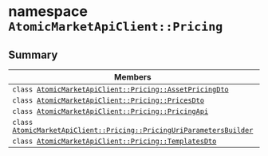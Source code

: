 # namespace `AtomicMarketApiClient::Pricing` 

## Summary

 Members                                | Descriptions                                
----------------------------------------|---------------------------------------------
`class `[`AtomicMarketApiClient::Pricing::AssetPricingDto`](.github/workflows/documentation/md/AtomicMarketApiClient--Pricing--AssetPricingDto.md#class_atomic_market_api_client_1_1_pricing_1_1_asset_pricing_dto) | 
`class `[`AtomicMarketApiClient::Pricing::PricesDto`](.github/workflows/documentation/md/AtomicMarketApiClient--Pricing--PricesDto.md#class_atomic_market_api_client_1_1_pricing_1_1_prices_dto) | 
`class `[`AtomicMarketApiClient::Pricing::PricingApi`](.github/workflows/documentation/md/AtomicMarketApiClient--Pricing--PricingApi.md#class_atomic_market_api_client_1_1_pricing_1_1_pricing_api) | 
`class `[`AtomicMarketApiClient::Pricing::PricingUriParametersBuilder`](.github/workflows/documentation/md/AtomicMarketApiClient--Pricing--PricingUriParametersBuilder.md#class_atomic_market_api_client_1_1_pricing_1_1_pricing_uri_parameters_builder) | 
`class `[`AtomicMarketApiClient::Pricing::TemplatesDto`](.github/workflows/documentation/md/AtomicMarketApiClient--Pricing--TemplatesDto.md#class_atomic_market_api_client_1_1_pricing_1_1_templates_dto) | 

